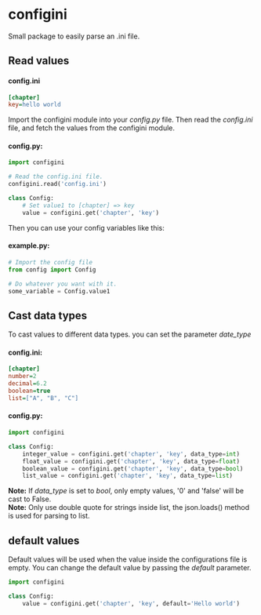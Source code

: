 # configini
Small package to easily parse an .ini file.

## Read values
#### config.ini
```ini
[chapter]
key=hello world
```
Import the configini module into your _config.py_ file.
Then read the _config.ini_ file, 
and fetch the values from the configini module.
#### config.py:
```python
import configini

# Read the config.ini file.
configini.read('config.ini')

class Config:
    # Set value1 to [chapter] => key
    value = configini.get('chapter', 'key')

```
Then you can use your config variables like this:
#### example.py:
```python
# Import the config file
from config import Config

# Do whatever you want with it.
some_variable = Config.value1
```

## Cast data types
To cast values to different data types. you can set the parameter _date_type_
#### config.ini:
```ini
[chapter]
number=2
decimal=6.2
boolean=true
list=["A", "B", "C"]
```

#### config.py:
```python
import configini

class Config:
    integer_value = configini.get('chapter', 'key', data_type=int)
    float_value = configini.get('chapter', 'key', data_type=float)
    boolean_value = configini.get('chapter', 'key', data_type=bool)
    list_value = configini.get('chapter', 'key', data_type=list)
```

**Note:** If _data_type_ is set to _bool_, only empty values, '0' and 'false' will be cast to False.\
**Note:** Only use double quote for strings inside list, the json.loads() method is used for parsing to list.

## default values
Default values will be used when the value inside the configurations file is empty.
You can change the default value by passing the _default_ parameter.
```python
import configini

class Config:
    value = configini.get('chapter', 'key', default='Hello world')
```